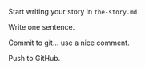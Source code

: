 

Start writing your story in `the-story.md`

Write one sentence.

Commit to git... use a nice comment.

Push to GitHub.

